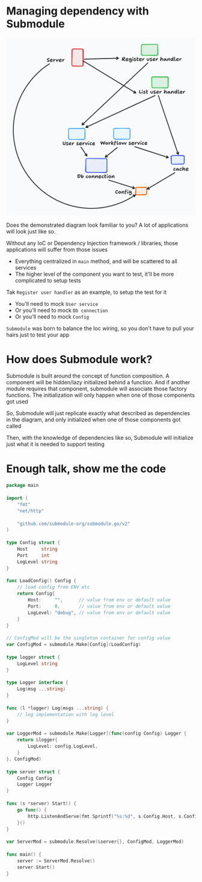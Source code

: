 # Managing dependency with Submodule

![common case](common-case.png "Common case")

Does the demonstrated diagram look familiar to you? A lot of applications will look just like so.

Without any IoC or Dependency Injection framework / libraries, those applications will suffer from those issues
- Everything centralized in `main` method, and will be scattered to all services
- The higher level of the component you want to test, it'll be more complicated to setup tests

Tak `Register user handler` as an example, to setup the test for it
- You'll need to mock `User service`
- Or you'll need to mock `Db connection`
- Or you'll need to mock `Config`

`Submodule` was born to balance the Ioc wiring, so you don't have to pull your hairs just to test your app

# How does Submodule work?

Submodule is built around the concept of function composition. A component will be hidden/lazy initialized behind a function.
And if another module requires that component, submodule will associate those factory functions. The initialization will only happen when one of those components got used

So, Submodule will just replicate exactly what described as dependencies in the diagram, and only initialized when one of those components got called

Then, with the knowledge of dependencies like so, Submodule will initialize just what it is needed to support testing

# Enough talk, show me the code

```go
package main

import (
	"fmt"
	"net/http"

	"github.com/submodule-org/submodule.go/v2"
)

type Config struct {
	Host     string
	Port     int
	LogLevel string
}

func LoadConfig() Config {
	// load config from ENV etc
	return Config{
		Host:     "",      // value from env or default value
		Port:     0,       // value from env or default value
		LogLevel: "debug", // value from env or default value
	}
}

// ConfigMod will be the singleton container for config value
var ConfigMod = submodule.Make[Config](LoadConfig)

type logger struct {
	LogLevel string
}

type Logger interface {
	Log(msg ...string)
}

func (l *logger) Log(msgs ...string) {
	// log implementation with log level
}

var LoggerMod = submodule.Make[Logger](func(config Config) Logger {
	return &logger{
		LogLevel: config.LogLevel,
	}
}, ConfigMod)

type server struct {
	Config Config
	Logger Logger
}

func (s *server) Start() {
	go func() {
		http.ListenAndServe(fmt.Sprintf("%s:%d", s.Config.Host, s.Config.Port), nil)
	}()
}

var ServerMod = submodule.Resolve(&server{}, ConfigMod, LoggerMod)

func main() {
	server := ServerMod.Resolve()
	server.Start()
}

```